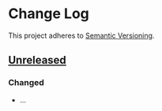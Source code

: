 # Change Log
This project adheres to [Semantic Versioning](http://semver.org/).

## [Unreleased][unreleased]
### Changed
- ...

[unreleased]: https://github.com/...